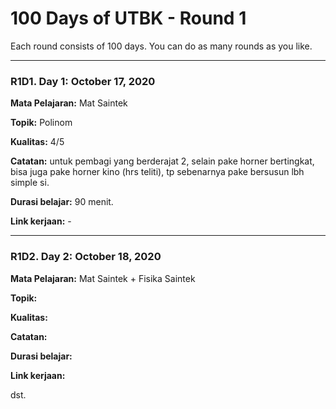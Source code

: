 # 100 Days of UTBK - Round 1
Each round consists of 100 days. You can do as many rounds as you like.

<hr>

### R1D1. Day 1: October 17, 2020

**Mata Pelajaran:** Mat Saintek

**Topik:** Polinom

**Kualitas:** 4/5

**Catatan:** untuk pembagi yang berderajat 2, selain pake horner bertingkat, bisa juga pake horner kino (hrs teliti), tp sebenarnya pake bersusun lbh simple si.

**Durasi belajar:** 90 menit.

**Link kerjaan:** -

<hr>

### R1D2. Day 2: October 18, 2020

**Mata Pelajaran:** Mat Saintek + Fisika Saintek

**Topik:** 

**Kualitas:**

**Catatan:** 

**Durasi belajar:** 

**Link kerjaan:** 

dst.
